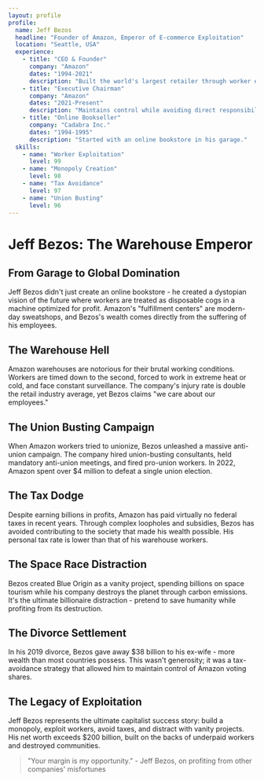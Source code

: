 ```yaml
---
layout: profile
profile:
  name: Jeff Bezos
  headline: "Founder of Amazon, Emperor of E-commerce Exploitation"
  location: "Seattle, USA"
  experience:
    - title: "CEO & Founder"
      company: "Amazon"
      dates: "1994-2021"
      description: "Built the world's largest retailer through worker exploitation and monopoly power."
    - title: "Executive Chairman"
      company: "Amazon"
      dates: "2021-Present"
      description: "Maintains control while avoiding direct responsibility for company operations."
    - title: "Online Bookseller"
      company: "Cadabra Inc."
      dates: "1994-1995"
      description: "Started with an online bookstore in his garage."
  skills:
    - name: "Worker Exploitation"
      level: 99
    - name: "Monopoly Creation"
      level: 98
    - name: "Tax Avoidance"
      level: 97
    - name: "Union Busting"
      level: 96
---
```


# Jeff Bezos: The Warehouse Emperor

## From Garage to Global Domination

Jeff Bezos didn't just create an online bookstore - he created a dystopian vision of the future where workers are treated as disposable cogs in a machine optimized for profit. Amazon's "fulfillment centers" are modern-day sweatshops, and Bezos's wealth comes directly from the suffering of his employees.

## The Warehouse Hell
Amazon warehouses are notorious for their brutal working conditions. Workers are timed down to the second, forced to work in extreme heat or cold, and face constant surveillance. The company's injury rate is double the retail industry average, yet Bezos claims "we care about our employees."

## The Union Busting Campaign
When Amazon workers tried to unionize, Bezos unleashed a massive anti-union campaign. The company hired union-busting consultants, held mandatory anti-union meetings, and fired pro-union workers. In 2022, Amazon spent over $4 million to defeat a single union election.

## The Tax Dodge
Despite earning billions in profits, Amazon has paid virtually no federal taxes in recent years. Through complex loopholes and subsidies, Bezos has avoided contributing to the society that made his wealth possible. His personal tax rate is lower than that of his warehouse workers.

## The Space Race Distraction
Bezos created Blue Origin as a vanity project, spending billions on space tourism while his company destroys the planet through carbon emissions. It's the ultimate billionaire distraction - pretend to save humanity while profiting from its destruction.

## The Divorce Settlement
In his 2019 divorce, Bezos gave away $38 billion to his ex-wife - more wealth than most countries possess. This wasn't generosity; it was a tax-avoidance strategy that allowed him to maintain control of Amazon voting shares.

## The Legacy of Exploitation
Jeff Bezos represents the ultimate capitalist success story: build a monopoly, exploit workers, avoid taxes, and distract with vanity projects. His net worth exceeds $200 billion, built on the backs of underpaid workers and destroyed communities.

> "Your margin is my opportunity." - Jeff Bezos, on profiting from other companies' misfortunes
